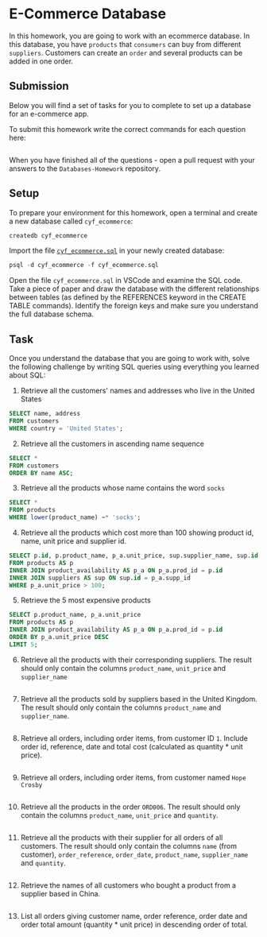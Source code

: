 # E-Commerce Database

In this homework, you are going to work with an ecommerce database. In this database, you have `products` that `consumers` can buy from different `suppliers`. Customers can create an `order` and several products can be added in one order.

## Submission

Below you will find a set of tasks for you to complete to set up a database for an e-commerce app.

To submit this homework write the correct commands for each question here:
```sql


```

When you have finished all of the questions - open a pull request with your answers to the `Databases-Homework` repository.

## Setup

To prepare your environment for this homework, open a terminal and create a new database called `cyf_ecommerce`:

```sql
createdb cyf_ecommerce
```

Import the file [`cyf_ecommerce.sql`](./cyf_ecommerce.sql) in your newly created database:

```sql
psql -d cyf_ecommerce -f cyf_ecommerce.sql
```

Open the file `cyf_ecommerce.sql` in VSCode and examine the SQL code. Take a piece of paper and draw the database with the different relationships between tables (as defined by the REFERENCES keyword in the CREATE TABLE commands). Identify the foreign keys and make sure you understand the full database schema.

## Task

Once you understand the database that you are going to work with, solve the following challenge by writing SQL queries using everything you learned about SQL:

1. Retrieve all the customers' names and addresses who live in the United States
```sql
SELECT name, address
FROM customers
WHERE country = 'United States'; 
```

2. Retrieve all the customers in ascending name sequence
```sql
SELECT *
FROM customers
ORDER BY name ASC;
```
3. Retrieve all the products whose name contains the word `socks`
```sql
SELECT *
FROM products
WHERE lower(product_name) ~* 'socks';
```

4. Retrieve all the products which cost more than 100 showing product id, name, unit price and supplier id.
```sql
SELECT p.id, p.product_name, p_a.unit_price, sup.supplier_name, sup.id AS supplier_id
FROM products AS p
INNER JOIN product_availability AS p_a ON p_a.prod_id = p.id
INNER JOIN suppliers AS sup ON sup.id = p_a.supp_id
WHERE p_a.unit_price > 100;
```

5. Retrieve the 5 most expensive products
```sql
SELECT p.product_name, p_a.unit_price
FROM products AS p
INNER JOIN product_availability AS p_a ON p_a.prod_id = p.id
ORDER BY p_a.unit_price DESC
LIMIT 5;
```

6. Retrieve all the products with their corresponding suppliers. The result should only contain the columns `product_name`, `unit_price` and `supplier_name`
```sql

```

7. Retrieve all the products sold by suppliers based in the United Kingdom. The result should only contain the columns `product_name` and `supplier_name`.
```sql

```

8. Retrieve all orders, including order items, from customer ID `1`. Include order id, reference, date and total cost (calculated as quantity * unit price).
```sql

```

9. Retrieve all orders, including order items, from customer named `Hope Crosby`
```sql

```

10. Retrieve all the products in the order `ORD006`. The result should only contain the columns `product_name`, `unit_price` and `quantity`.
```sql

```

11. Retrieve all the products with their supplier for all orders of all customers. The result should only contain the columns `name` (from customer), `order_reference`, `order_date`, `product_name`, `supplier_name` and `quantity`.
```sql

```

12. Retrieve the names of all customers who bought a product from a supplier based in China.
```sql

```

13. List all orders giving customer name, order reference, order date and order total amount (quantity * unit price) in descending order of total.


